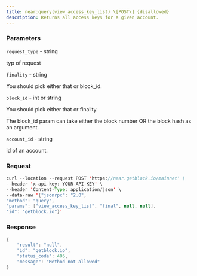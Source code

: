 ```yaml
---
title: near:query(view_access_key_list) \[POST\] {disallowed}
description: Returns all access keys for a given account.
---
```


### Parameters


`request_type` - string

typ of request

`finality` - string

You should pick either that or block_id.

`block_id` - int or string

You should pick either that or finality.

The block_id param can take either the block number OR the block hash as
an argument.

`account_id` - string

id of an account.

### Request

``` java
curl --location --request POST 'https://near.getblock.io/mainnet' \ 
--header 'x-api-key: YOUR-API-KEY' \ 
--header 'Content-Type: application/json' \ 
--data-raw '{"jsonrpc": "2.0",
"method": "query",
"params": ["view_access_key_list", "final", null, null],
"id": "getblock.io"}'
```

###  Response

``` java
{
    "result": "null",
    "id": "getblock.io",
    "status_code": 405,
    "message": "Method not allowed"
}
```

